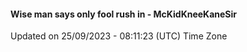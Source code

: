 #### Wise man says only fool rush in - McKidKneeKaneSir
Updated on 25/09/2023 - 08:11:23 (UTC) Time Zone
